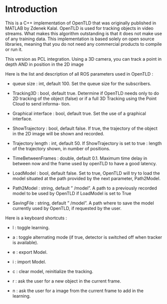 # Introduction

This is a C++ implementation of OpenTLD that was originally published in MATLAB by Zdenek Kalal. OpenTLD is used for tracking objects in video streams. What makes this algorithm outstanding is that it does not make use of any training data. This implementation is based solely on open source libraries, meaning that you do not need any commercial products to compile or run it.

This version as PCL integration. Using a 3D camera, you can track a point in depth AND in position in the 2D image

Here is the list and description of all ROS parameters used in OpenTLD :

+ queue size : int, default 100.
Set the queue size for the subscribers.
+ Tracking3D : bool, default true.
Determine if OpenTLD needs only to do 2D tracking of the object
(false) or if a full 3D Tracking using the Point Cloud to send informa-
tion.

+ Graphical interface : bool, default true.
Set the use of a graphical interface.

+ ShowTrajectory : bool, default false.
If true, the trajectory of the object in the 2D image will be shown and recorded.

+ Trajectory length : int, default 50.
If ShowTrajectory is set to true : length of the trajectory shown, in number of positions.

+ TimeBetweenFrames : double, default 0.1.
Maximum time delay in between now and the frame used by openTLD to have a good latency.

+ LoadModel : bool, default false.
Set to true, OpenTLD will try to load the model situated at the path provided by the next parameter, Path2Model.

+ Path2Model : string, default ” /model”.
A path to a previously recorded model to be used by OpenTLD if LoadModel is set to True

+ SavingFile : string, default ” /model”.
A path where to save the model currently used by OpenTLD, if requested by the user.

Here is a keyboard shortcuts : 

+ l : toggle learning.

+ a : toggle alternating mode (if true, detector is switched off when tracker is available).

+ e : export Model.

+ i : import Model.

+ c : clear model, reinitialize the tracking.

+ r : ask the user for a new object in the current frame.

+ n : ask the user for a image from the current frame to add in the learning.
